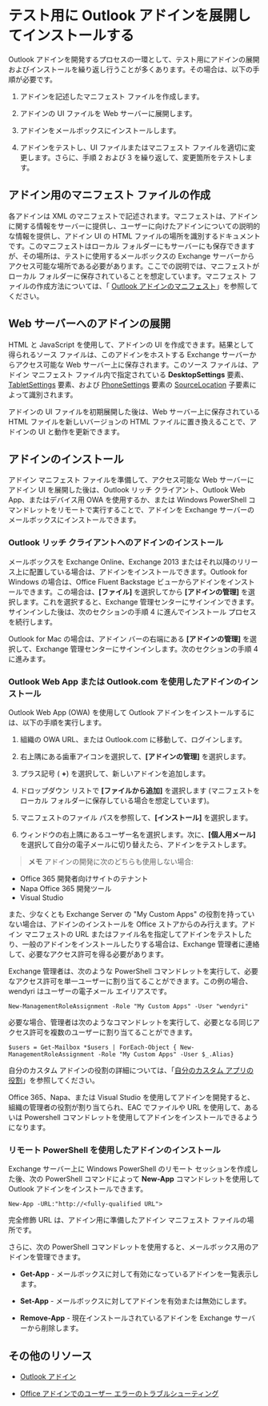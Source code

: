 
# <a name="deploy-and-install-outlook-add-ins-for-testing"></a>テスト用に Outlook アドインを展開してインストールする


Outlook アドインを開発するプロセスの一環として、テスト用にアドインの展開およびインストールを繰り返し行うことが多くあります。その場合は、以下の手順が必要です。


1. アドインを記述したマニフェスト ファイルを作成します。
    
2. アドインの UI ファイルを Web サーバーに展開します。
    
3. アドインをメールボックスにインストールします。
    
4. アドインをテストし、UI ファイルまたはマニフェスト ファイルを適切に変更します。さらに、手順 2 および 3 を繰り返して、変更箇所をテストします。
    

## <a name="creating-a-manifest-file-for-the-add-in"></a>アドイン用のマニフェスト ファイルの作成

各アドインは XML のマニフェストで記述されます。マニフェストは、アドインに関する情報をサーバーに提供し、ユーザーに向けたアドインについての説明的な情報を提供し、アドイン UI の HTML ファイルの場所を識別するドキュメントです。このマニフェストはローカル フォルダーにもサーバーにも保存できますが、その場所は、テストに使用するメールボックスの Exchange サーバーからアクセス可能な場所である必要があります。ここでの説明では、マニフェストがローカル フォルダーに保存されていることを想定しています。マニフェスト ファイルの作成方法については、「 [Outlook アドインのマニフェスト](../outlook/manifests/manifests.md)」を参照してください。 


## <a name="deploying-an-add-in-to-a-web-server"></a>Web サーバーへのアドインの展開

HTML と JavaScript を使用して、アドインの UI を作成できます。結果として得られるソース ファイルは、このアドインをホストする Exchange サーバーからアクセス可能な Web サーバー上に保存されます。このソース ファイルは、アドイン マニフェスト ファイル内で指定されている **DesktopSettings** 要素、 [TabletSettings](http://msdn.microsoft.com/en-us/library/da9fd085-b8cc-2be0-d329-2aa1ef5d3f1c%28Office.15%29.aspx) 要素、および [PhoneSettings](http://msdn.microsoft.com/en-us/library/5c89cc7c-7ae0-49c9-fdd5-4c52118228f6%28Office.15%29.aspx) 要素の [SourceLocation](http://msdn.microsoft.com/en-us/library/13e4eae3-8e8c-fd55-a1c2-3297b485f327%28Office.15%29.aspx) 子要素によって識別されます。

アドインの UI ファイルを初期展開した後は、Web サーバー上に保存されている HTML ファイルを新しいバージョンの HTML ファイルに置き換えることで、アドインの UI と動作を更新できます。


## <a name="installing-the-add-in"></a>アドインのインストール


アドイン マニフェスト ファイルを準備して、アクセス可能な Web サーバーにアドイン UI を展開した後は、Outlook リッチ クライアント、Outlook Web App、またはデバイス用 OWA を使用するか、または Windows PowerShell コマンドレットをリモートで実行することで、アドインを Exchange サーバーのメールボックスにインストールできます。


### <a name="installing-an-add-in-in-an-outlook-rich-client"></a>Outlook リッチ クライアントへのアドインのインストール

メールボックスを Exchange Online、Exchange 2013 またはそれ以降のリリース上に配置している場合は、アドインをインストールできます。Outlook for Windows の場合は、Office Fluent Backstage ビューからアドインをインストールできます。この場合は、**[ファイル]** を選択してから **[アドインの管理]** を選択します。これを選択すると、Exchange 管理センターにサインインできます。サインインした後は、次のセクションの手順 4 に進んでインストール プロセスを続行します。

Outlook for Mac の場合は、アドイン バーの右端にある **[アドインの管理]** を選択して、Exchange 管理センターにサインインします。次のセクションの手順 4 に進みます。


### <a name="installing-an-add-in-by-using-outlook-web-app-or-outlook.com"></a>Outlook Web App または Outlook.com を使用したアドインのインストール

Outlook Web App (OWA) を使用して Outlook アドインをインストールするには、以下の手順を実行します。


1. 組織の OWA URL、または Outlook.com に移動して、ログインします。
    
2. 右上隅にある歯車アイコンを選択して、**[アドインの管理]** を選択します。
    
3. プラス記号 ( **+**) を選択して、新しいアドインを追加します。
    
4. ドロップダウン リストで **[ファイルから追加]** を選択します (マニフェストをローカル フォルダーに保存している場合を想定しています)。
    
5. マニフェストのファイル パスを参照して、**[インストール]** を選択します。
    
6. ウィンドウの右上隅にあるユーザー名を選択します。次に、**[個人用メール]** を選択して自分の電子メールに切り替えたら、アドインをテストします。
    

>**メモ**  アドインの開発に次のどちらも使用しない場合: 
- Office 365 開発者向けサイトのテナント
- Napa Office 365 開発ツール
- Visual Studio

また、少なくとも Exchange Server の "My Custom Apps" の役割を持っていない場合は、アドインのインストールを Office ストアからのみ行えます。アドイン マニフェストの URL またはファイル名を指定してアドインをテストしたり、一般のアドインをインストールしたりする場合は、Exchange 管理者に連絡して、必要なアクセス許可を得る必要があります。

Exchange 管理者は、次のような PowerShell コマンドレットを実行して、必要なアクセス許可を単一ユーザーに割り当てることができます。この例の場合、wendyri はユーザーの電子メール エイリアスです。

```New-ManagementRoleAssignment -Role "My Custom Apps" -User "wendyri"```

必要な場合、管理者は次のようなコマンドレットを実行して、必要となる同じアクセス許可を複数のユーザーに割り当てることができます。

```$users = Get-Mailbox *$users | ForEach-Object { New-ManagementRoleAssignment -Role "My Custom Apps" -User $_.Alias}```

自分のカスタム アドインの役割の詳細については、「[自分のカスタム アプリの役割](http://technet.microsoft.com/en-us/library/aa0321b3-2ec0-4694-875b-7a93d3d99089%28EXCHG.150%29.aspx)」を参照してください。 

Office 365、Napa、または Visual Studio を使用してアドインを開発すると、組織の管理者の役割が割り当てられ、EAC でファイルや URL を使用して、あるいは Powershell コマンドレットを使用してアドインをインストールできるようになります。


### <a name="installing-an-add-in-by-using-remote-powershell"></a>リモート PowerShell を使用したアドインのインストール

Exchange サーバー上に Windows PowerShell のリモート セッションを作成した後、次の PowerShell コマンドによって  **New-App** コマンドレットを使用して Outlook アドインをインストールできます。


```
New-App -URL:"http://<fully-qualified URL">
```

完全修飾 URL は、アドイン用に準備したアドイン マニフェスト ファイルの場所です。

さらに、次の PowerShell コマンドレットを使用すると、メールボックス用のアドインを管理できます。


-  **Get-App** - メールボックスに対して有効になっているアドインを一覧表示します。
    
-  **Set-App** - メールボックスに対してアドインを有効または無効にします。
    
-  **Remove-App** - 現在インストールされているアドインを Exchange サーバーから削除します。
    

## <a name="additional-resources"></a>その他のリソース



- [Outlook アドイン](../outlook/outlook-add-ins.md)
    
- [Office アドインでのユーザー エラーのトラブルシューティング](../testing/testing-and-troubleshooting.md)
    
